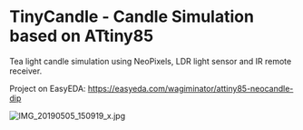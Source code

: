 # TinyCandle - Candle Simulation based on ATtiny85
Tea light candle simulation using NeoPixels, LDR light sensor and IR remote receiver.

Project on EasyEDA: https://easyeda.com/wagiminator/attiny85-neocandle-dip

![IMG_20190505_150919_x.jpg](https://image.easyeda.com/pullimage/2Wi45ss9vexme5UskvAbX82HUDBpNXSvjZ4XnAF5.jpeg)
